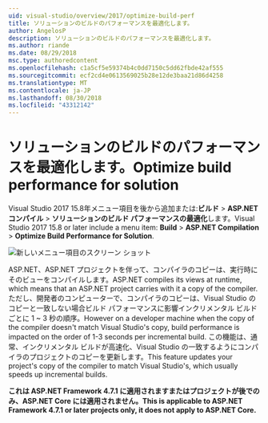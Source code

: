 ```yaml
---
uid: visual-studio/overview/2017/optimize-build-perf
title: ソリューションのビルドのパフォーマンスを最適化します。
author: AngelosP
description: ソリューションのビルドのパフォーマンスを最適化します。
ms.author: riande
ms.date: 08/29/2018
msc.type: authoredcontent
ms.openlocfilehash: c1a5cf5e59374b4c0dd7150c5dd62fbde42af555
ms.sourcegitcommit: ecf2cd4e0613569025b28e12de3baa21d86d4258
ms.translationtype: MT
ms.contentlocale: ja-JP
ms.lasthandoff: 08/30/2018
ms.locfileid: "43312142"
---
```

# <a name="optimize-build-performance-for-solution"></a><span data-ttu-id="f1bb8-103">ソリューションのビルドのパフォーマンスを最適化します。</span><span class="sxs-lookup"><span data-stu-id="f1bb8-103">Optimize build performance for solution</span></span>

<span data-ttu-id="f1bb8-104">Visual Studio 2017 15.8年メニュー項目を後から追加または:**ビルド** > **ASP.NET コンパイル** > **ソリューションのビルド パフォーマンスの最適化**します。</span><span class="sxs-lookup"><span data-stu-id="f1bb8-104">Visual Studio 2017 15.8 or later include a menu item: **Build** > **ASP.NET Compilation** > **Optimize Build Performance for Solution**.</span></span>

![新しいメニュー項目のスクリーン ショット](optimize-build-perf/_static/optimize-build-performance-for-solution.png)

<span data-ttu-id="f1bb8-106">ASP.NET、ASP.NET プロジェクトを伴って、コンパイラのコピーは、実行時にそのビューをコンパイルします。</span><span class="sxs-lookup"><span data-stu-id="f1bb8-106">ASP.NET compiles its views at runtime, which means that an ASP.NET project carries with it a copy of the compiler.</span></span> <span data-ttu-id="f1bb8-107">ただし、開発者のコンピューターで、コンパイラのコピーは、Visual Studio のコピーと一致しない場合ビルド パフォーマンスに影響インクリメンタル ビルドごとに 1 ~ 3 秒の順序。</span><span class="sxs-lookup"><span data-stu-id="f1bb8-107">However on a developer machine when the copy of the compiler doesn't match Visual Studio's copy, build performance is impacted on the order of 1-3 seconds per incremental build.</span></span> <span data-ttu-id="f1bb8-108">この機能は、通常、インクリメンタル ビルドが高速化、Visual Studio の一致するようにコンパイラのプロジェクトのコピーを更新します。</span><span class="sxs-lookup"><span data-stu-id="f1bb8-108">This feature updates your project's copy of the compiler to match Visual Studio's, which usually speeds up incremental builds.</span></span>

<span data-ttu-id="f1bb8-109">**これは ASP.NET Framework 4.7.1 に適用されますまたはプロジェクトが後でのみ、ASP.NET Core には適用されません。**</span><span class="sxs-lookup"><span data-stu-id="f1bb8-109">**This is applicable to ASP.NET Framework 4.7.1 or later projects only, it does not apply to ASP.NET Core.**</span></span>
